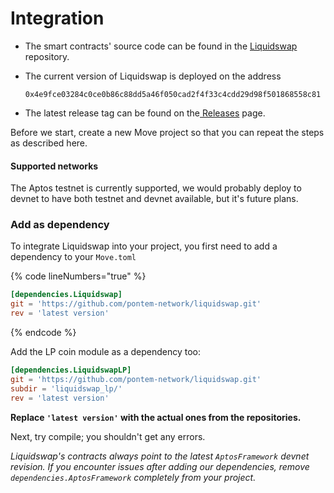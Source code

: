 # Integration

* The smart contracts' source code can be found in the [Liquidswap](https://github.com/pontem-network/liquidswap) repository.
*   The current version of Liquidswap is deployed on the address&#x20;

    ```
    0x4e9fce03284c0ce0b86c88dd5a46f050cad2f4f33c4cdd29d98f501868558c81
    ```
* The latest release tag can be found on the[ Releases](https://github.com/pontem-network/liquidswap/releases) page.

Before we start, create a new Move project so that you can repeat the steps as described here.

#### Supported networks

The Aptos testnet is currently supported, we would probably deploy to devnet to have both testnet and devnet available, but it's future plans.

### Add as dependency

To integrate Liquidswap into your project, you first need to add a dependency to your `Move.toml`

{% code lineNumbers="true" %}
```toml
[dependencies.Liquidswap]
git = 'https://github.com/pontem-network/liquidswap.git'
rev = 'latest version'
```
{% endcode %}

Add the LP coin module as a dependency too:

```toml
[dependencies.LiquidswapLP]
git = 'https://github.com/pontem-network/liquidswap.git'
subdir = 'liquidswap_lp/'
rev = 'latest version'
```

**Replace `'latest version'` with the actual ones from the repositories.**

Next, try compile; you shouldn't get any errors.

_Liquidswap's contracts always point to the latest `AptosFramework` devnet revision. If you encounter issues after adding our dependencies, remove `dependencies.AptosFramework` completely from your project._

